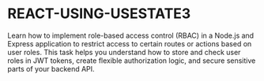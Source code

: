 # REACT-USING-USESTATE3
Learn how to implement role-based access control (RBAC) in a Node.js and Express application to restrict access to certain routes or actions based on user roles. This task helps you understand how to store and check user roles in JWT tokens, create flexible authorization logic, and secure sensitive parts of your backend API.
